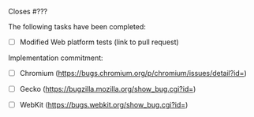 Closes #???

The following tasks have been completed:

 * [ ] Modified Web platform tests (link to pull request)

Implementation commitment:

 * [ ] Chromium (https://bugs.chromium.org/p/chromium/issues/detail?id=) 
 * [ ] Gecko (https://bugzilla.mozilla.org/show_bug.cgi?id=)
 * [ ] WebKit (https://bugs.webkit.org/show_bug.cgi?id=)
 
